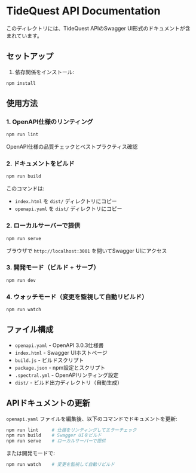 # TideQuest API Documentation

このディレクトリには、TideQuest APIのSwagger UI形式のドキュメントが含まれています。

## セットアップ

1. 依存関係をインストール:
```bash
npm install
```

## 使用方法

### 1. OpenAPI仕様のリンティング
```bash
npm run lint
```

OpenAPI仕様の品質チェックとベストプラクティス確認

### 2. ドキュメントをビルド
```bash
npm run build
```

このコマンドは:
- `index.html` を `dist/` ディレクトリにコピー
- `openapi.yaml` を `dist/` ディレクトリにコピー

### 2. ローカルサーバーで提供
```bash
npm run serve
```

ブラウザで `http://localhost:3001` を開いてSwagger UIにアクセス

### 3. 開発モード（ビルド + サーブ）
```bash
npm run dev
```

### 4. ウォッチモード（変更を監視して自動リビルド）
```bash
npm run watch
```

## ファイル構成

- `openapi.yaml` - OpenAPI 3.0.3仕様書
- `index.html` - Swagger UIホストページ
- `build.js` - ビルドスクリプト
- `package.json` - npm設定とスクリプト
- `.spectral.yml` - OpenAPIリンティング設定
- `dist/` - ビルド出力ディレクトリ（自動生成）

## APIドキュメントの更新

`openapi.yaml` ファイルを編集後、以下のコマンドでドキュメントを更新:

```bash
npm run lint     # 仕様をリンティングしてエラーチェック
npm run build    # Swagger UIをビルド
npm run serve    # ローカルサーバーで提供
```

または開発モードで:

```bash
npm run watch    # 変更を監視して自動リビルド
```